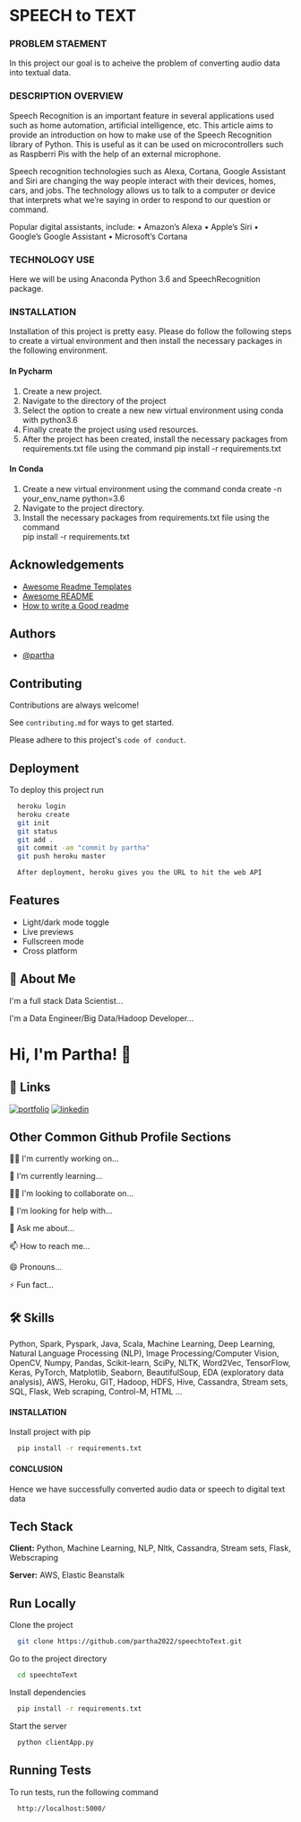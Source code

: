 
# SPEECH to TEXT

### PROBLEM STAEMENT
In this project our goal is to acheive the problem of converting audio data into textual data.

### DESCRIPTION OVERVIEW
Speech Recognition is an important feature in several applications used such as home automation, artificial intelligence, etc. This article aims to provide an introduction on how to make use of the Speech Recognition library of Python. This is useful as it can be used on microcontrollers such as Raspberri Pis with the help of an external microphone.

Speech recognition technologies such as Alexa, Cortana, Google Assistant and Siri are changing the way people interact with their devices, homes, cars, and jobs. The technology allows us to talk to a computer or device that interprets what we’re saying in order to respond to our question or command.

Popular digital assistants, include:
•	Amazon’s Alexa
•	Apple’s Siri
•	Google’s Google Assistant
•	Microsoft’s Cortana

### TECHNOLOGY USE
Here we will be using  Anaconda Python 3.6 and SpeechRecognition package.

### INSTALLATION
Installation of this project is pretty easy. Please do follow the following steps to create a virtual environment and then install the necessary packages in the following environment.

#### In Pycharm

1. Create a new project.
2. Navigate to the directory of the project
3. Select the option to create a new new virtual environment using conda with python3.6
4. Finally create the project using used resources.
5. After the project has been created, install the necessary packages from requirements.txt file using the command 
    pip install -r requirements.txt

#### In Conda

1. Create a new virtual environment using the command
    conda create -n your_env_name python=3.6
2. Navigate to the project directory.
3. Install the necessary packages from requirements.txt file using the command         
    pip install -r requirements.txt




## Acknowledgements

 - [Awesome Readme Templates](https://awesomeopensource.com/project/elangosundar/awesome-README-templates)
 - [Awesome README](https://github.com/partha2022/speechtoText/blob/master/README.md)
 - [How to write a Good readme](https://bulldogjob.com/news/449-how-to-write-a-good-readme-for-your-github-project)


## Authors

- [@partha](https://github.com/partha2022)


## Contributing

Contributions are always welcome!

See `contributing.md` for ways to get started.

Please adhere to this project's `code of conduct`.


## Deployment

To deploy this project run

```bash
  heroku login
  heroku create
  git init
  git status
  git add .
  git commit -am "commit by partha"
  git push heroku master

  After deployment, heroku gives you the URL to hit the web API
```


## Features

- Light/dark mode toggle
- Live previews
- Fullscreen mode
- Cross platform


## 🚀 About Me
I'm a full stack Data Scientist...

I'm a Data Engineer/Big Data/Hadoop Developer...


# Hi, I'm Partha! 👋


## 🔗 Links
[![portfolio](https://img.shields.io/badge/my_portfolio-000?style=for-the-badge&logo=ko-fi&logoColor=white)](https://github.com/partha2022)
[![linkedin](https://img.shields.io/badge/linkedin-0A66C2?style=for-the-badge&logo=linkedin&logoColor=white)](https://www.linkedin.com/in/parthass/)


## Other Common Github Profile Sections
👩‍💻 I'm currently working on...

🧠 I'm currently learning...

👯‍♀️ I'm looking to collaborate on...

🤔 I'm looking for help with...

💬 Ask me about...

📫 How to reach me...

😄 Pronouns...

⚡️ Fun fact...


## 🛠 Skills
Python, Spark, Pyspark, Java, Scala, Machine Learning, Deep Learning, Natural Language Processing (NLP), Image Processing/Computer Vision, OpenCV, Numpy, Pandas, Scikit-learn, SciPy, NLTK, Word2Vec, TensorFlow, Keras, PyTorch, Matplotlib, Seaborn, BeautifulSoup, EDA (exploratory data analysis), AWS, Heroku, GIT, Hadoop, HDFS, Hive, Cassandra, Stream sets, SQL, Flask, Web scraping, Control-M, HTML ...


#### INSTALLATION

Install project with pip

```bash
  pip install -r requirements.txt
```
    
#### CONCLUSION

Hence we have successfully converted audio data or speech to digital text data


## Tech Stack

**Client:** Python, Machine Learning, NLP, Nltk, Cassandra, Stream sets, Flask, Webscraping

**Server:**  AWS, Elastic Beanstalk


## Run Locally

Clone the project

```bash
  git clone https://github.com/partha2022/speechtoText.git
```

Go to the project directory

```bash
  cd speechtoText
```

Install dependencies

```bash
  pip install -r requirements.txt
```

Start the server

```bash
  python clientApp.py
```


## Running Tests

To run tests, run the following command

```bash
  http://localhost:5000/ 
```

